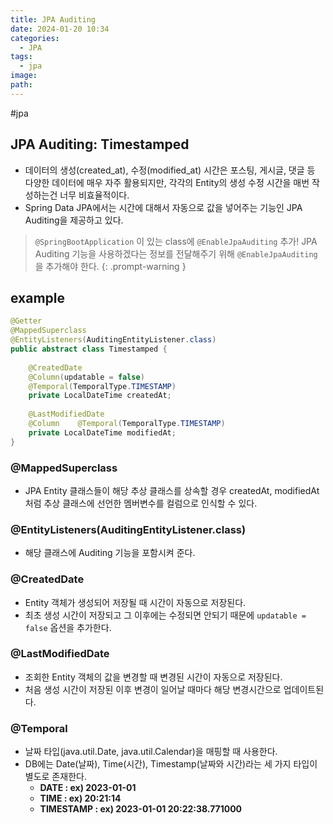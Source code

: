 ```yaml
---
title: JPA Auditing
date: 2024-01-20 10:34
categories:
  - JPA
tags:
  - jpa
image: 
path:
---
```

#jpa 

## JPA Auditing: Timestamped
+ 데이터의 생성(created_at), 수정(modified_at) 시간은 포스팅, 게시글, 댓글 등 다양한 데이터에 매우 자주 활용되지만, 각각의 Entity의 생성 수정 시간을 매번 작성하는건 너무 비효율적이다.
+ Spring Data JPA에서는 시간에 대해서 자동으로 값을 넣어주는 기능인 JPA Auditing을 제공하고 있다.

> `@SpringBootApplication` 이 있는 class에 `@EnableJpaAuditing` 추가!
> JPA Auditing 기능을 사용하겠다는 정보를 전달해주기 위해 `@EnableJpaAuditing` 을 추가해야 한다.
{: .prompt-warning }


## example
```java
@Getter  
@MappedSuperclass  
@EntityListeners(AuditingEntityListener.class)  
public abstract class Timestamped {  
  
    @CreatedDate  
    @Column(updatable = false)  
    @Temporal(TemporalType.TIMESTAMP)  
    private LocalDateTime createdAt;  
  
    @LastModifiedDate  
    @Column    @Temporal(TemporalType.TIMESTAMP)  
    private LocalDateTime modifiedAt;  
}
```
### @MappedSuperclass
+ JPA Entity 클래스들이 해당 추상 클래스를 상속할 경우 createdAt, modifiedAt 처럼 추상 클래스에 선언한 멤버변수를 컬럼으로 인식할 수 있다.

### @EntityListeners(AuditingEntityListener.class)
+ 해당 클래스에 Auditing 기능을 포함시켜 준다.

### @CreatedDate
- Entity 객체가 생성되어 저장될 때 시간이 자동으로 저장된다.
- 최초 생성 시간이 저장되고 그 이후에는 수정되면 안되기 때문에 `updatable = false` 옵션을 추가한다.

### @LastModifiedDate
- 조회한 Entity 객체의 값을 변경할 때 변경된 시간이 자동으로 저장된다.
- 처음 생성 시간이 저장된 이후 변경이 일어날 때마다 해당 변경시간으로 업데이트된다.

### @Temporal
- 날짜 타입(java.util.Date, java.util.Calendar)을 매핑할 때 사용한다.
- DB에는 Date(날짜), Time(시간), Timestamp(날짜와 시간)라는 세 가지 타입이 별도로 존재한다.
    - **DATE : ex) 2023-01-01**
    - **TIME : ex) 20:21:14**
    - **TIMESTAMP : ex) 2023-01-01 20:22:38.771000**